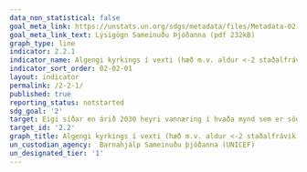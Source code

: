 ```yaml
---
data_non_statistical: false
goal_meta_link: https://unstats.un.org/sdgs/metadata/files/Metadata-02-02-01.pdf
goal_meta_link_text: Lýsigögn Sameinuðu Þjóðanna (pdf 232kB)
graph_type: line
indicator: 2.2.1
indicator_name: Algengi kyrkings í vexti (hæð m.v. aldur <-2 staðalfrávik frá meðaltali Alþjóðaheilbrigðismálastofnunarinnar (WHO)) meðal barna undir 5 ára aldri.
indicator_sort_order: 02-02-01
layout: indicator
permalink: /2-2-1/
published: true
reporting_status: notstarted
sdg_goal: '2'
target: Eigi síðar en árið 2030 heyri vannæring í hvaða mynd sem er sögunni til, þar að auki verði árið 2025 búið að ná alþjóðlegum markmiðum um að stemma stigu við kyrkingi í vexti og tæringu barna undir fimm ára aldri, og hugað að næringarþörfum unglingsstúlkna, þungaðra kvenna, kvenna með börn á brjósti og aldraðra.
target_id: '2.2'
graph_title: Algengi kyrkings í vexti (hæð m.v. aldur <-2 staðalfrávik frá meðaltali Alþjóðaheilbrigðismálastofnunarinnar (WHO)) meðal barna undir 5 ára aldri.
un_custodian_agency:  Barnahjálp Sameinuðu þjóðanna (UNICEF)
un_designated_tier: '1'
---
```

